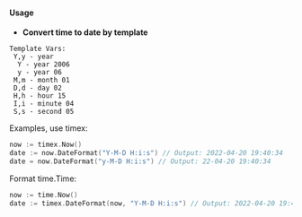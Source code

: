 #### Usage

- **Convert time to date by template**

```text
Template Vars:
 Y,y - year
  Y - year 2006
  y - year 06
 M,m - month 01
 D,d - day 02
 H,h - hour 15
 I,i - minute 04
 S,s - second 05
```

Examples, use timex:

```go
now := timex.Now()
date := now.DateFormat("Y-M-D H:i:s") // Output: 2022-04-20 19:40:34
date = now.DateFormat("y-M-D H:i:s") // Output: 22-04-20 19:40:34
```

Format time.Time:

```go
now := time.Now()
date := timex.DateFormat(now, "Y-M-D H:i:s") // Output: 2022-04-20 19:40:34
```

